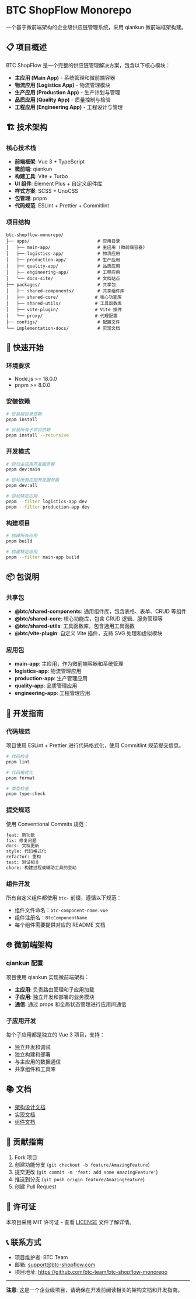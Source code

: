 # BTC ShopFlow Monorepo

一个基于微前端架构的企业级供应链管理系统，采用 qiankun 微前端框架构建。

## 📋 项目概述

BTC ShopFlow 是一个完整的供应链管理解决方案，包含以下核心模块：

- **主应用 (Main App)** - 系统管理和微前端容器
- **物流应用 (Logistics App)** - 物流管理模块
- **生产应用 (Production App)** - 生产计划与管理
- **品质应用 (Quality App)** - 质量控制与检验
- **工程应用 (Engineering App)** - 工程设计与管理

## 🏗️ 技术架构

### 核心技术栈

- **前端框架**: Vue 3 + TypeScript
- **微前端**: qiankun
- **构建工具**: Vite + Turbo
- **UI 组件**: Element Plus + 自定义组件库
- **样式方案**: SCSS + UnoCSS
- **包管理**: pnpm
- **代码规范**: ESLint + Prettier + Commitlint

### 项目结构

```
btc-shopflow-monorepo/
├── apps/                          # 应用目录
│   ├── main-app/                  # 主应用 (微前端容器)
│   ├── logistics-app/             # 物流应用
│   ├── production-app/            # 生产应用
│   ├── quality-app/               # 品质应用
│   ├── engineering-app/           # 工程应用
│   └── docs-site/                 # 文档站点
├── packages/                      # 共享包
│   ├── shared-components/         # 共享组件库
│   ├── shared-core/              # 核心功能库
│   ├── shared-utils/             # 工具函数库
│   ├── vite-plugin/              # Vite 插件
│   └── proxy/                    # 代理配置
├── configs/                       # 配置文件
└── implementation-docs/           # 实现文档
```

## 🚀 快速开始

### 环境要求

- Node.js >= 18.0.0
- pnpm >= 8.0.0

### 安装依赖

```bash
# 安装根目录依赖
pnpm install

# 安装所有子项目依赖
pnpm install --recursive
```

### 开发模式

```bash
# 启动主应用开发服务器
pnpm dev:main

# 启动所有应用开发服务器
pnpm dev:all

# 启动特定应用
pnpm --filter logistics-app dev
pnpm --filter production-app dev
```

### 构建项目

```bash
# 构建所有应用
pnpm build

# 构建特定应用
pnpm --filter main-app build
```

## 📦 包说明

### 共享包

- **@btc/shared-components**: 通用组件库，包含表格、表单、CRUD 等组件
- **@btc/shared-core**: 核心功能库，包含 CRUD 逻辑、服务管理等
- **@btc/shared-utils**: 工具函数库，包含通用工具函数
- **@btc/vite-plugin**: 自定义 Vite 插件，支持 SVG 处理和虚拟模块

### 应用包

- **main-app**: 主应用，作为微前端容器和系统管理
- **logistics-app**: 物流管理应用
- **production-app**: 生产管理应用
- **quality-app**: 品质管理应用
- **engineering-app**: 工程管理应用

## 🔧 开发指南

### 代码规范

项目使用 ESLint + Prettier 进行代码格式化，使用 Commitlint 规范提交信息。

```bash
# 代码检查
pnpm lint

# 代码格式化
pnpm format

# 类型检查
pnpm type-check
```

### 提交规范

使用 Conventional Commits 规范：

```bash
feat: 新功能
fix: 修复问题
docs: 文档更新
style: 代码格式化
refactor: 重构
test: 测试相关
chore: 构建过程或辅助工具的变动
```

### 组件开发

所有自定义组件都使用 `btc-` 前缀，遵循以下规范：

- 组件文件命名：`btc-component-name.vue`
- 组件注册名：`BtcComponentName`
- 每个组件需要提供对应的 README 文档

## 🌐 微前端架构

### qiankun 配置

项目使用 qiankun 实现微前端架构：

- **主应用**: 负责路由管理和子应用加载
- **子应用**: 独立开发和部署的业务模块
- **通信**: 通过 props 和全局状态管理进行应用间通信

### 子应用开发

每个子应用都是独立的 Vue 3 项目，支持：

- 独立开发和调试
- 独立构建和部署
- 与主应用的数据通信
- 共享组件和工具库

## 📚 文档

- [架构设计文档](./docs/cool-admin-vue-架构设计文档.md)
- [实现文档](./implementation-docs/)
- [组件文档](./apps/docs-site/)

## 🤝 贡献指南

1. Fork 项目
2. 创建功能分支 (`git checkout -b feature/AmazingFeature`)
3. 提交更改 (`git commit -m 'feat: add some AmazingFeature'`)
4. 推送到分支 (`git push origin feature/AmazingFeature`)
5. 创建 Pull Request

## 📄 许可证

本项目采用 MIT 许可证 - 查看 [LICENSE](LICENSE) 文件了解详情。

## 📞 联系方式

- 项目维护者: BTC Team
- 邮箱: support@btc-shopflow.com
- 项目地址: https://github.com/btc-team/btc-shopflow-monorepo

---

**注意**: 这是一个企业级项目，请确保在开发前阅读相关的架构文档和开发指南。
